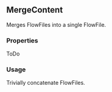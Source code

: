 ## MergeContent

Merges FlowFiles into a single FlowFile.  

### Properties

ToDo

### Usage

Trivially concatenate FlowFiles.  
